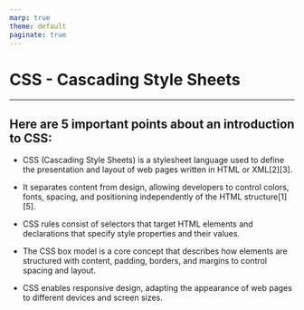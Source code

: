 ```yaml
---
marp: true
theme: default
paginate: true
---
```


# CSS - Cascading Style Sheets
---
## Here are 5 important points about an introduction to CSS:

- CSS (Cascading Style Sheets) is a stylesheet language used to define the presentation and layout of web pages written in HTML or XML[2][3].  


- It separates content from design, allowing developers to control colors, fonts, spacing, and positioning independently of the HTML structure[1][5].  

- CSS rules consist of selectors that target HTML elements and declarations that specify style properties and their values.  

- The CSS box model is a core concept that describes how elements are structured with content, padding, borders, and margins to control spacing and layout. 

- CSS enables responsive design, adapting the appearance of web pages to different devices and screen sizes.